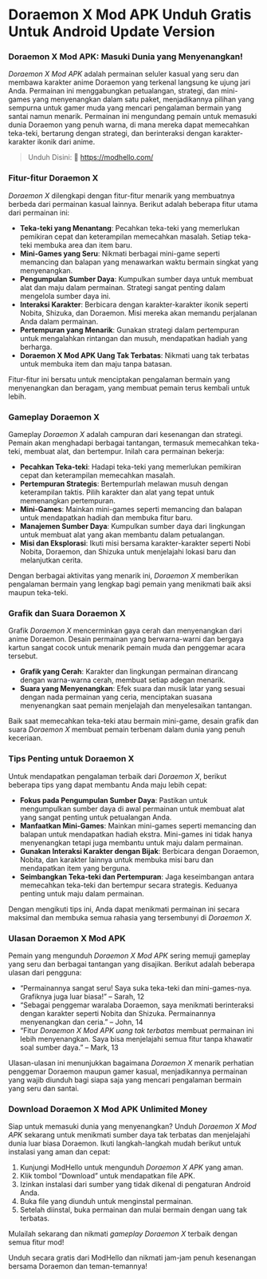 # Doraemon X Mod APK Unduh Gratis Untuk Android Update Version

### Doraemon X Mod APK: Masuki Dunia yang Menyenangkan!

*Doraemon X Mod APK* adalah permainan seluler kasual yang seru dan membawa karakter anime Doraemon yang terkenal langsung ke ujung jari Anda. Permainan ini menggabungkan petualangan, strategi, dan mini-games yang menyenangkan dalam satu paket, menjadikannya pilihan yang sempurna untuk gamer muda yang mencari pengalaman bermain yang santai namun menarik. Permainan ini mengundang pemain untuk memasuki dunia Doraemon yang penuh warna, di mana mereka dapat memecahkan teka-teki, bertarung dengan strategi, dan berinteraksi dengan karakter-karakter ikonik dari anime.

>Unduh Disini: 👏 https://modhello.com/

### Fitur-fitur Doraemon X

*Doraemon X* dilengkapi dengan fitur-fitur menarik yang membuatnya berbeda dari permainan kasual lainnya. Berikut adalah beberapa fitur utama dari permainan ini:

- **Teka-teki yang Menantang**: Pecahkan teka-teki yang memerlukan pemikiran cepat dan keterampilan memecahkan masalah. Setiap teka-teki membuka area dan item baru.
- **Mini-Games yang Seru**: Nikmati berbagai mini-game seperti memancing dan balapan yang menawarkan waktu bermain singkat yang menyenangkan.
- **Pengumpulan Sumber Daya**: Kumpulkan sumber daya untuk membuat alat dan maju dalam permainan. Strategi sangat penting dalam mengelola sumber daya ini.
- **Interaksi Karakter**: Berbicara dengan karakter-karakter ikonik seperti Nobita, Shizuka, dan Doraemon. Misi mereka akan memandu perjalanan Anda dalam permainan.
- **Pertempuran yang Menarik**: Gunakan strategi dalam pertempuran untuk mengalahkan rintangan dan musuh, mendapatkan hadiah yang berharga.
- **Doraemon X Mod APK Uang Tak Terbatas**: Nikmati uang tak terbatas untuk membuka item dan maju tanpa batasan.

Fitur-fitur ini bersatu untuk menciptakan pengalaman bermain yang menyenangkan dan beragam, yang membuat pemain terus kembali untuk lebih.

### Gameplay Doraemon X

Gameplay *Doraemon X* adalah campuran dari kesenangan dan strategi. Pemain akan menghadapi berbagai tantangan, termasuk memecahkan teka-teki, membuat alat, dan bertempur. Inilah cara permainan bekerja:

- **Pecahkan Teka-teki**: Hadapi teka-teki yang memerlukan pemikiran cepat dan keterampilan memecahkan masalah.
- **Pertempuran Strategis**: Bertempurlah melawan musuh dengan keterampilan taktis. Pilih karakter dan alat yang tepat untuk memenangkan pertempuran.
- **Mini-Games**: Mainkan mini-games seperti memancing dan balapan untuk mendapatkan hadiah dan membuka fitur baru.
- **Manajemen Sumber Daya**: Kumpulkan sumber daya dari lingkungan untuk membuat alat yang akan membantu dalam petualangan.
- **Misi dan Eksplorasi**: Ikuti misi bersama karakter-karakter seperti Nobi Nobita, Doraemon, dan Shizuka untuk menjelajahi lokasi baru dan melanjutkan cerita.

Dengan berbagai aktivitas yang menarik ini, *Doraemon X* memberikan pengalaman bermain yang lengkap bagi pemain yang menikmati baik aksi maupun teka-teki.

### Grafik dan Suara Doraemon X

Grafik *Doraemon X* mencerminkan gaya cerah dan menyenangkan dari anime Doraemon. Desain permainan yang berwarna-warni dan bergaya kartun sangat cocok untuk menarik pemain muda dan penggemar acara tersebut.

- **Grafik yang Cerah**: Karakter dan lingkungan permainan dirancang dengan warna-warna cerah, membuat setiap adegan menarik.
- **Suara yang Menyenangkan**: Efek suara dan musik latar yang sesuai dengan nada permainan yang ceria, menciptakan suasana menyenangkan saat pemain menjelajah dan menyelesaikan tantangan.

Baik saat memecahkan teka-teki atau bermain mini-game, desain grafik dan suara *Doraemon X* membuat pemain terbenam dalam dunia yang penuh keceriaan.

### Tips Penting untuk Doraemon X

Untuk mendapatkan pengalaman terbaik dari *Doraemon X*, berikut beberapa tips yang dapat membantu Anda maju lebih cepat:

- **Fokus pada Pengumpulan Sumber Daya**: Pastikan untuk mengumpulkan sumber daya di awal permainan untuk membuat alat yang sangat penting untuk petualangan Anda.
- **Manfaatkan Mini-Games**: Mainkan mini-games seperti memancing dan balapan untuk mendapatkan hadiah ekstra. Mini-games ini tidak hanya menyenangkan tetapi juga membantu untuk maju dalam permainan.
- **Gunakan Interaksi Karakter dengan Bijak**: Berbicara dengan Doraemon, Nobita, dan karakter lainnya untuk membuka misi baru dan mendapatkan item yang berguna.
- **Seimbangkan Teka-teki dan Pertempuran**: Jaga keseimbangan antara memecahkan teka-teki dan bertempur secara strategis. Keduanya penting untuk maju dalam permainan.

Dengan mengikuti tips ini, Anda dapat menikmati permainan ini secara maksimal dan membuka semua rahasia yang tersembunyi di *Doraemon X*.

### Ulasan Doraemon X Mod APK

Pemain yang mengunduh *Doraemon X Mod APK* sering memuji gameplay yang seru dan berbagai tantangan yang disajikan. Berikut adalah beberapa ulasan dari pengguna:

- “Permainannya sangat seru! Saya suka teka-teki dan mini-games-nya. Grafiknya juga luar biasa!” – Sarah, 12
- “Sebagai penggemar waralaba Doraemon, saya menikmati berinteraksi dengan karakter seperti Nobita dan Shizuka. Permainannya menyenangkan dan ceria.” – John, 14
- “Fitur *Doraemon X Mod APK uang tak terbatas* membuat permainan ini lebih menyenangkan. Saya bisa menjelajahi semua fitur tanpa khawatir soal sumber daya.” – Mark, 13

Ulasan-ulasan ini menunjukkan bagaimana *Doraemon X* menarik perhatian penggemar Doraemon maupun gamer kasual, menjadikannya permainan yang wajib diunduh bagi siapa saja yang mencari pengalaman bermain yang seru dan santai.

### Download Doraemon X Mod APK Unlimited Money

Siap untuk memasuki dunia yang menyenangkan? Unduh *Doraemon X Mod APK* sekarang untuk menikmati sumber daya tak terbatas dan menjelajahi dunia luar biasa Doraemon. Ikuti langkah-langkah mudah berikut untuk instalasi yang aman dan cepat:

1. Kunjungi ModHello untuk mengunduh *Doraemon X APK* yang aman.
2. Klik tombol “Download” untuk mendapatkan file APK.
3. Izinkan instalasi dari sumber yang tidak dikenal di pengaturan Android Anda.
4. Buka file yang diunduh untuk menginstal permainan.
5. Setelah diinstal, buka permainan dan mulai bermain dengan uang tak terbatas.

Mulailah sekarang dan nikmati *gameplay Doraemon X* terbaik dengan semua fitur mod!

Unduh secara gratis dari ModHello dan nikmati jam-jam penuh kesenangan bersama Doraemon dan teman-temannya!
